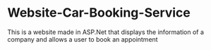 # Website-Car-Booking-Service
This is a website made in ASP.Net that displays the information of a company and allows a user to book an appointment
